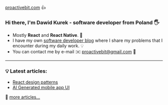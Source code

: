 [proactivebit.com][website] 👍

### Hi there, I'm Dawid Kurek - software developer from Poland 🖐

- Mostly **React** and **React Native**. 💪
- I have my own [software developer blog][website] where I share my problems that I encounter during my daily work. 💡
- You can contact me by e-mail ✉️ proactivebit@gmail.com 📧

---

### 💡 **Latest articles**:

<!-- BLOG-POST-LIST:START -->
- [React design patterns](https://proactivebit.com/blog/reactDesignPatterns-post/)
- [AI Generated mobile app UI](https://proactivebit.com/blog/aiGeneratedMobileApp-post/)
<!-- BLOG-POST-LIST:END -->

🚀 [more articles...](https://proactivebit.com/blog)

[website]: https://proactivebit.com
[linkedin]: https://www.linkedin.com/in/dawid-kurek-a9b2b113b/
